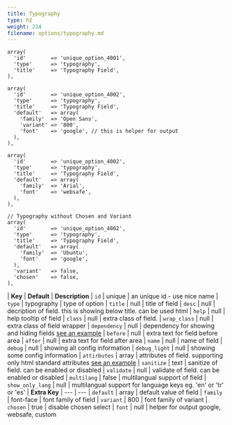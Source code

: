 ```yaml
---
title: Typography
type: h2
weight: 214
filename: options/typography.md
---
```


```php?start_inline=1
array(
  'id'        => 'unique_option_4001',
  'type'      => 'typography',
  'title'     => 'Typography Field',
),
```

```php?start_inline=1
array(
  'id'        => 'unique_option_4002',
  'type'      => 'typography',
  'title'     => 'Typography Field',
  'default'   => array(
    'family'  => 'Open Sans',
    'variant' => '800',
    'font'    => 'google', // this is helper for output
  ),
),
```

```php?start_inline=1
array(
  'id'        => 'unique_option_4002',
  'type'      => 'typography',
  'title'     => 'Typography Field',
  'default'   => array(
    'family'  => 'Arial',
    'font'    => 'websafe',
  ),
),
```

```php?start_inline=1
// Typography without Chosen and Variant
array(
  'id'        => 'unique_option_4002',
  'type'      => 'typography',
  'title'     => 'Typography Field',
  'default'   => array(
    'family'  => 'Ubuntu',
    'font'    => 'google',
  ),
  'variant'   => false,
  'chosen'    => false,
),
```

| **Key**          | **Default** | **Description**
| `id`             | unique      | an unique id - use nice name
| `type`           | typography  | type of option
| `title`          | null        | title of field
| `desc`           | null        | decription of field. this is showing below title. can be used html
| `help`           | null        | help tooltip of field
| `class`          | null        | extra class of field.
| `wrap_class`     | null        | extra class of field wrapper
| `dependency`     | null        | dependency for showing and hiding fields [see an example](#how-to-use-dependency)
| `before`         | null        | extra text for field before area
| `after`          | null        | extra text for field after area
| `name`           | null        | name of field
| `debug`          | null        | showing all config information
| `debug_light`    | null        | showing some config information
| `attirbutes`     | array       | attributes of field. supporting only html standard attributes [see an example](#how-to-use-attributes)
| `sanitize`       | text        | sanitize of field. can be enabled or disabled
| `validate`       | null        | validate of field. can be enabled or disabled
| `multilang`      | false       | multilangual support of field
| `show_only_lang` | null        | multilangual support for language keys eg. 'en' or 'tr' or 'es'
| **Extra Key**    | ---         | ---
| `default`        | array       | default value of field
| `family`         | font-face   | font family of field
| `variant`        | 800         | font family of variant
| `chosen`         | true        | disable chosen select
| `font`           | null        | helper for output google, websafe, custom
